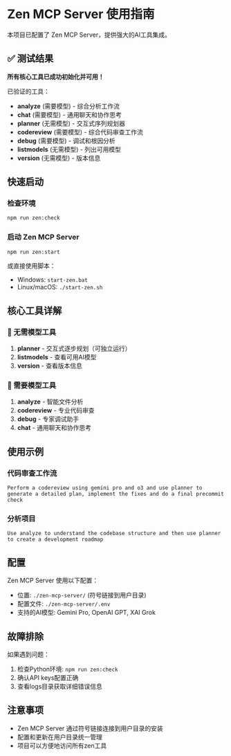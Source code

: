 # Zen MCP Server 使用指南

本项目已配置了 Zen MCP Server，提供强大的AI工具集成。

## ✅ 测试结果

**所有核心工具已成功初始化并可用！**

已验证的工具：
- **analyze** (需要模型) - 综合分析工作流
- **chat** (需要模型) - 通用聊天和协作思考
- **planner** (无需模型) - 交互式序列规划器
- **codereview** (需要模型) - 综合代码审查工作流
- **debug** (需要模型) - 调试和根因分析
- **listmodels** (无需模型) - 列出可用模型
- **version** (无需模型) - 版本信息

## 快速启动

### 检查环境
```bash
npm run zen:check
```

### 启动 Zen MCP Server
```bash
npm run zen:start
```

或直接使用脚本：
- Windows: `start-zen.bat`
- Linux/macOS: `./start-zen.sh`

## 核心工具详解

### 🎯 无需模型工具
1. **planner** - 交互式逐步规划（可独立运行）
2. **listmodels** - 查看可用AI模型
3. **version** - 查看版本信息

### 🤖 需要模型工具
1. **analyze** - 智能文件分析
2. **codereview** - 专业代码审查
3. **debug** - 专家调试助手
4. **chat** - 通用聊天和协作思考

## 使用示例

### 代码审查工作流
```
Perform a codereview using gemini pro and o3 and use planner to generate a detailed plan, implement the fixes and do a final precommit check
```

### 分析项目
```
Use analyze to understand the codebase structure and then use planner to create a development roadmap
```

## 配置

Zen MCP Server 使用以下配置：
- 位置: `./zen-mcp-server/` (符号链接到用户目录)
- 配置文件: `./zen-mcp-server/.env`
- 支持的AI模型: Gemini Pro, OpenAI GPT, XAI Grok

## 故障排除

如果遇到问题：
1. 检查Python环境: `npm run zen:check`
2. 确认API keys配置正确
3. 查看logs目录获取详细错误信息

## 注意事项

- Zen MCP Server 通过符号链接连接到用户目录的安装
- 配置和更新在用户目录统一管理
- 项目可以方便地访问所有zen工具